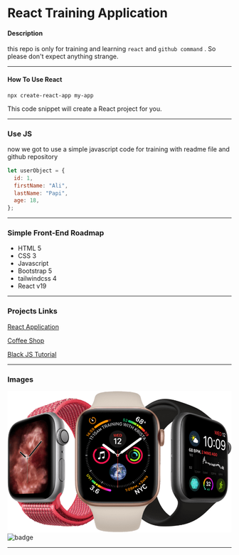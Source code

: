# React Training Application

#### Description

this repo is only for training and learning `react` and `github command` . So please don't expect anything strange.

---

#### How To Use React

```
npx create-react-app my-app
```

This code snippet will create a React project for you.

---

### Use JS

now we got to use a simple javascript code for training with readme file and github repository

```javascript
let userObject = {
  id: 1,
  firstName: "Ali",
  lastName: "Papi",
  age: 18,
};
```

---

### Simple Front-End Roadmap

- HTML 5
- CSS 3
- Javascript
- Bootstrap 5
- tailwindcss 4
- React v19

---

### Projects Links

[React Application](https://github.com/disayres/react-app/)

[Coffee Shop](https://github.com/disayres/Coofee-Shop/)

[Black JS Tutorial](https://sabzlearn.ir/course/black-js/)

---

### Images

![badge](./public/images/apple-watch.png)
![badge](https://img.shields.io/badge/Sell_/_Month-5M-yellow)

---
